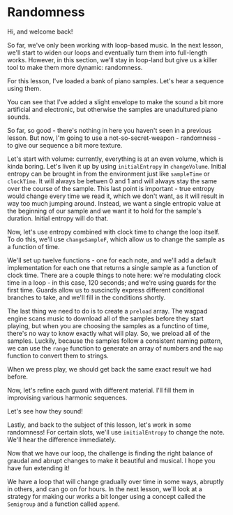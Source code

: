# Randomness

Hi, and welcome back!

So far, we've only been working with loop-based music. In the next lesson, we'll start to widen our loops and eventually turn them into full-length works. However, in this section, we'll stay in loop-land but give us a killer tool to make them more dynamic: randomness.

For this lesson, I've loaded a bank of piano samples. Let's hear a sequence using them.

You can see that I've added a slight envelope to make the sound a bit more artificial and electronic, but otherwise the samples are unadultured piano sounds.

So far, so good - there's nothing in here you haven't seen in a previous lesson. But now, I'm going to use a not-so-secret-weapon - randomness - to give our sequence a bit more texture.

Let's start with volume: currently, everything is at an even volume, which is kinda boring. Let's liven it up by using `initialEntropy` in `changeVolume`. Initial entropy can be brought in from the environment just like `sampleTime` or `clockTime`. It will always be betwen 0 and 1 and will always stay the same over the course of the sample. This last point is important - true entropy would change every time we read it, which we don't want, as it will result in way too much jumping around. Instead, we want a single entropic value at the beginning of our sample and we want it to hold for the sample's duration. Initial entropy will do that.

Now, let's use entropy combined with clock time to change the loop itself. To do this, we'll use `changeSampleF`, which allow us to change the sample as a function of time.

We'll set up twelve functions - one for each note, and we'll add a default implementation for each one that returns a single sample as a function of clock time. There are a couple things to note here: we're modulating clock time in a loop - in this case, 120 seconds; and we're using guards for the first time. Guards allow us to suscinctly express different conditional branches to take, and we'll fill in the conditions shortly.

The last thing we need to do is to create a `preload` array. The wagpad engine scans music to download all of the samples before they start playing, but when you are choosing the samples as a functino of time, there's no way to know exactly what will play. So, we preload all of the samples. Luckily, because the samples follow a consistent naming pattern, we can use the `range` function to generate an array of numbers and the `map` function to convert them to strings.

When we press play, we should get back the same exact result we had before.

Now, let's refine each guard with different material. I'll fill them in improvising various harmonic sequences.

Let's see how they sound!

Lastly, and back to the subject of this lesson, let's work in some randomness! For certain slots, we'll use `initialEntropy` to change the note. We'll hear the difference immediately.

Now that we have our loop, the challenge is finding the right balance of graudal and abrupt changes to make it beautiful and musical. I hope you have fun extending it!

We have a loop that will change gradually over time in some ways, abruptly in others, and can go on for hours. In the next lesson, we'll look at a strategy for making our works a bit longer using a concept called the `Semigroup` and a function called `append`.
